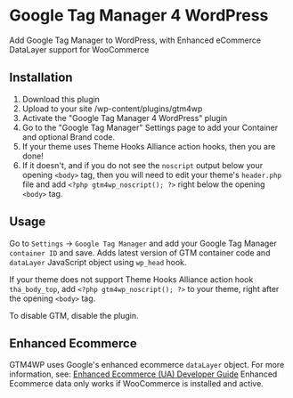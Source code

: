 # Google Tag Manager 4 WordPress
Add Google Tag Manager to WordPress, with Enhanced eCommerce DataLayer support for WooCommerce

## Installation
1. Download this plugin
2. Upload to your site /wp-content/plugins/gtm4wp
3. Activate the "Google Tag Manager 4 WordPress" plugin
4. Go to the "Google Tag Manager" Settings page to add your Container and optional Brand code.
5. If your theme uses Theme Hooks Alliance action hooks, then you are done!
6. If it doesn't, and if you do not see the `noscript` output below your opening `<body>` tag, then you will need to edit your theme's `header.php` file and add `<?php gtm4wp_noscript(); ?>` right below the opening `<body>` tag.

## Usage
Go to `Settings` -> `Google Tag Manager` and add your Google Tag Manager `container ID` and save.
Adds latest version of GTM container code and `dataLayer` JavaScript object using `wp_head` hook.

If your theme does not support Theme Hooks Alliance action hook `tha_body_top`, add `<?php gtm4wp_noscript(); ?>` to your theme, right after the opening `<body>` tag.

To disable GTM, disable the plugin.

## Enhanced Ecommerce
GTM4WP uses Google's enhanced ecommerce `dataLayer` object. For more information, see: [Enhanced Ecommerce (UA) Developer Guide](https://developers.google.com/tag-manager/enhanced-ecommerce)
Enhanced Ecommerce data only works if WooCommerce is installed and active.
